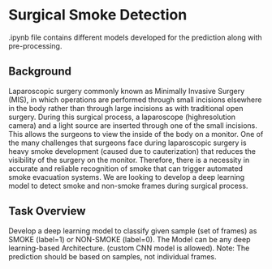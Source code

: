 # Surgical Smoke Detection
.ipynb file contains different models developed for the prediction along with pre-processing.
## Background
Laparoscopic surgery commonly known as Minimally Invasive Surgery (MIS), in which operations
are performed through small incisions elsewhere in the body rather than through large incisions as
with traditional open surgery. During this surgical process, a laparoscope (highresolution camera)
and a light source are inserted through one of the small incisions. This allows the surgeons to view
the inside of the body on a monitor.
One of the many challenges that surgeons face during laparoscopic surgery is heavy smoke
development (caused due to cauterization) that reduces the visibility of the surgery on the monitor.
Therefore, there is a necessity in accurate and reliable recognition of smoke that can trigger
automated smoke evacuation systems. We are looking to develop a deep learning model to detect
smoke and non-smoke frames during surgical process.
## Task Overview
Develop a deep learning model to classify given sample (set of frames) as SMOKE (label=1) or
NON-SMOKE (label=0). The Model can be any deep learning-based Architecture. (custom CNN
model is allowed).
Note: The prediction should be based on samples, not individual frames. 
